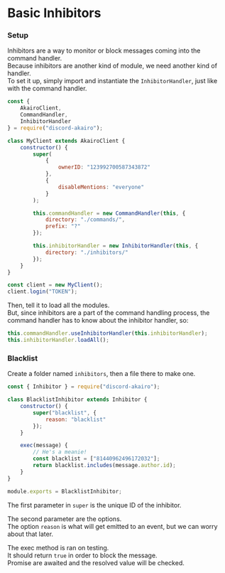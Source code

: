 # Basic Inhibitors

### Setup

Inhibitors are a way to monitor or block messages coming into the command handler.  
Because inhibitors are another kind of module, we need another kind of handler.  
To set it up, simply import and instantiate the `InhibitorHandler`, just like with the command handler.

```js
const {
	AkairoClient,
	CommandHandler,
	InhibitorHandler
} = require("discord-akairo");

class MyClient extends AkairoClient {
	constructor() {
		super(
			{
				ownerID: "123992700587343872"
			},
			{
				disableMentions: "everyone"
			}
		);

		this.commandHandler = new CommandHandler(this, {
			directory: "./commands/",
			prefix: "?"
		});

		this.inhibitorHandler = new InhibitorHandler(this, {
			directory: "./inhibitors/"
		});
	}
}

const client = new MyClient();
client.login("TOKEN");
```

Then, tell it to load all the modules.  
But, since inhibitors are a part of the command handling process, the command handler has to know about the inhibitor handler, so:

```js
this.commandHandler.useInhibitorHandler(this.inhibitorHandler);
this.inhibitorHandler.loadAll();
```

### Blacklist

Create a folder named `inhibitors`, then a file there to make one.

```js
const { Inhibitor } = require("discord-akairo");

class BlacklistInhibitor extends Inhibitor {
	constructor() {
		super("blacklist", {
			reason: "blacklist"
		});
	}

	exec(message) {
		// He's a meanie!
		const blacklist = ["81440962496172032"];
		return blacklist.includes(message.author.id);
	}
}

module.exports = BlacklistInhibitor;
```

The first parameter in `super` is the unique ID of the inhibitor.

The second parameter are the options.  
The option `reason` is what will get emitted to an event, but we can worry about that later.

The exec method is ran on testing.  
It should return `true` in order to block the message.  
Promise are awaited and the resolved value will be checked.
